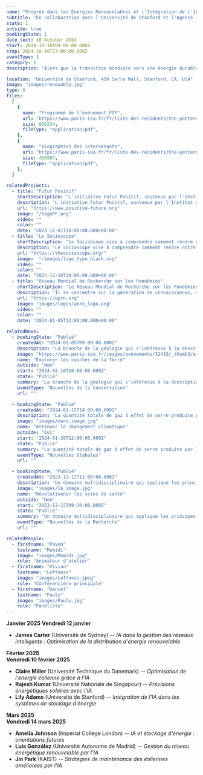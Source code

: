 ```yaml
---
name: "Progrès dans les Énergies Renouvelables et l'Intégration de l'IA"
subtitle: "En collaboration avec l'Université de Stanford et l'Agence Internationale de l'Énergie"
state: 1
outside: true
bookingState: 1
date_text: 10 October 2024
start: 2024-10-10T09:00:00.000Z
stop: 2024-10-10T17:00:00.000Z
eventType: 1
category: 1
description: "Alors que la transition mondiale vers une énergie durable se poursuit, l'intelligence artificielle joue un rôle crucial dans l'optimisation des systèmes d'énergie renouvelable. Cet événement mettra en lumière des discussions sur l'intégration de l'IA avec les technologies d'énergie renouvelable, en mettant l'accent sur la recherche de pointe et les applications pratiques. Les intervenants incluent le Dr Rachel Evans, experte en systèmes d'énergie renouvelable, et le Dr Samuel Green, pionnier des solutions énergétiques basées sur l'IA. L'événement sera modéré par la Professeure Laura Smith, Directrice de la Recherche en Énergie à l'Université de Stanford."

location: "Université de Stanford, 450 Serra Mall, Stanford, CA, USA"
image: "images/renewable.jpg"
type: 0
files:
  [
    {
      name: "Programme de l'événement PDF",
      url: "https://www.paris-iea.fr/fr/liste-des-residents/the-pattern-theory-of-compassion",
      size: 800234,
      fileType: "application/pdf",
    },
    {
      name: "Biographies des intervenants",
      url: "https://www.paris-iea.fr/fr/liste-des-residents/the-pattern-theory-of-compassion",
      size: 400567,
      fileType: "application/pdf",
    },
  ]

relatedProjects:
  - title: "Futur Positif"
    shortDescription: "L'initiative Futur Positif, soutenue par l'Institut d'études avancées de Paris et la Fondation 2100"
    description: "L'initiative Futur Positif, soutenue par l'Institut d'études avancées de Paris et la Fondation 2100, vise à faire connaître les travaux de prospective."
    url: "https://www.positive-future.org"
    image: "/logoPF.png"
    video: ""
    color: ""
    date: "2023-11-01T10:00:00.000+00:00"
  - title: "Le Socioscope"
    shortDescription: "Le Socioscope vise à comprendre comment rendre notre monde plus durable, notamment en matière d'alimentation."
    description: "Le Socioscope vise à comprendre comment rendre notre monde plus durable, notamment en matière d'alimentation."
    url: "https://thesocioscope.org/"
    image:  "/images/logo_typo_black.svg"
    video: ""
    color: ""
    date: "2023-12-10T14:00:00.000+00:00"
  - title: "Réseau Mondial de Recherche sur les Pandémies"
    shortDescription: "Le Réseau Mondial de Recherche sur les Pandémies (WPRN) se consacre à faciliter la collaboration internationale en matière de recherche sur les pandémies."
    description: "Il se concentre sur la génération de connaissances, de données et d'outils qui peuvent être partagés entre les nations pour mieux comprendre et combattre les pandémies. Grâce à des partenariats avec des institutions comme l'Institut d'Études Avancées de Paris (Paris IAS), le WPRN réunit des experts de premier plan pour relever les défis complexes posés par les crises sanitaires mondiales."
    url: "https://wprn.org"
    image: "images/logos/wprn_logo.png"
    video: ""
    color: ""
    date: "2024-01-05T12:00:00.000+00:00"

relatedNews:
  - bookingState: "Publié"
    createdAt: "2024-02-05T09:00:00.000Z"
    description: "La branche de la géologie qui s'intéresse à la description et à la classification des roches."
    image: "https://www.paris-iea.fr/images/evenements/32419/_thumb3/emily-morter-8xaa0f9yqne-unsplash.jpg"
    name: "Explorer les couches de la Terre"
    outside: "Non"
    start: "2024-02-10T10:00:00.000Z"
    state: "Publié"
    summary: "La branche de la géologie qui s'intéresse à la description et à la classification des roches."
    eventType: "Nouvelles de la Conservation"
    url: ""

  - bookingState: "Publié"
    createdAt: "2024-01-15T14:00:00.000Z"
    description: "La quantité totale de gaz à effet de serre produite par les activités humaines, mesurée en équivalents dioxyde de carbone."
    image: "images/mars_image.jpg"
    name: "Atténuer le changement climatique"
    outside: "Oui"
    start: "2024-01-20T12:00:00.000Z"
    state: "Publié"
    summary: "La quantité totale de gaz à effet de serre produite par les activités humaines, mesurée en équivalents dioxyde de carbone."
    eventType: "Nouvelles Globales"
    url: ""

  - bookingState: "Publié"
    createdAt: "2023-12-12T11:00:00.000Z"
    description: "Un domaine multidisciplinaire qui applique les principes de l'ingénierie à la médecine et à la biologie à des fins de soins de santé."
    image: "images/IA_image.jpg"
    name: "Révolutionner les soins de santé"
    outside: "Non"
    start: "2023-12-15T09:30:00.000Z"
    state: "Publié"
    summary: "Un domaine multidisciplinaire qui applique les principes de l'ingénierie à la médecine et à la biologie à des fins de soins de santé."
    eventType: "Nouvelles de la Recherche"
    url: ""

relatedPeople:
  - firstname: "Paven"
    lastname: "Mamidi"
    image: "images/Mamidi.jpg"
    role: "Animateur d'atelier"
  - firstname: "Vivian"
    lastname: "Loftness"
    image: "images/Loftness.jpeg"
    role: "Conférencière principale"
  - firstname: "Daniel"
    lastname: "Pauly"
    image: "images/Pauly.jpg"
    role: "Panéliste"
---
```


**Janvier 2025**
**Vendredi 12 janvier**

- **James Carter** (Université de Sydney) -- _IA dans la gestion des réseaux intelligents : Optimisation de la distribution d'énergie renouvelable_

**Février 2025**  
**Vendredi 10 février 2025**

- **Claire Miller** (Université Technique du Danemark) -- _Optimisation de l'énergie éolienne grâce à l'IA_
- **Rajesh Kumar** (Université Nationale de Singapour) -- _Prévisions énergétiques solaires avec l'IA_
- **Lily Adams** (Université de Stanford) -- _Intégration de l'IA dans les systèmes de stockage d'énergie_

**Mars 2025**  
**Vendredi 14 mars 2025**

- **Amelia Johnson** (Imperial College London) -- _IA et stockage d'énergie : orientations futures_
- **Luis González** (Université Autonome de Madrid) -- _Gestion du réseau énergétique renouvelable par l'IA_
- **Jin Park** (KAIST) -- _Stratégies de maintenance des éoliennes améliorées par l'IA_
